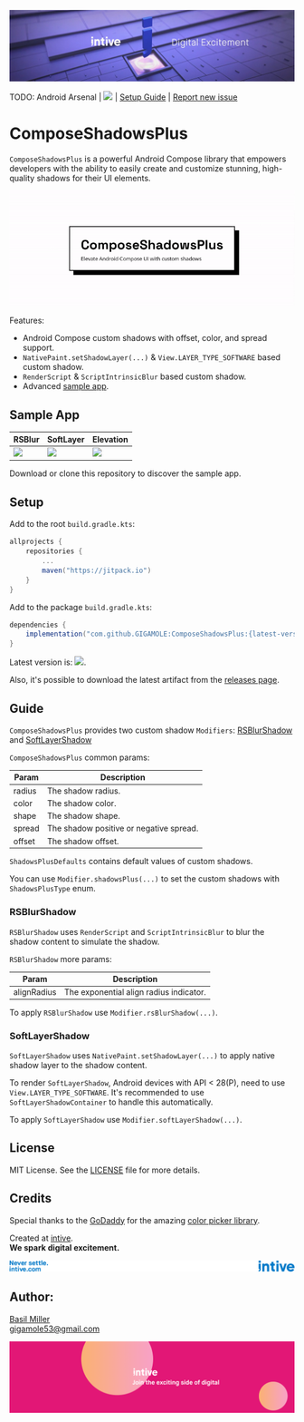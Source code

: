 [![](/media/header.png)](https://intive.com/)

TODO: Android Arsenal | ![](https://jitpack.io/v/GIGAMOLE/ComposeShadowsPlus.svg) | [Setup Guide](#setup)
| [Report new issue](https://github.com/GIGAMOLE/ComposeShadowsPlus/issues/new)

# ComposeShadowsPlus

`ComposeShadowsPlus` is a powerful Android Compose library that empowers developers with the ability to easily create and customize stunning, high-quality shadows for
their UI elements.

![](/media/demo.gif)

Features:

- Android Compose custom shadows with offset, color, and spread support.
- `NativePaint.setShadowLayer(...)` & `View.LAYER_TYPE_SOFTWARE` based custom shadow.
- `RenderScript` & `ScriptIntrinsicBlur` based custom shadow.
- Advanced [sample app](#sample-app).

## Sample App

| RSBlur | SoftLayer | Elevation |
|-|-|-|
| <img src="/media/rs_blur.gif" width="100%"/> | <img src="/media/soft_layer.gif" width="100%"/> | <img src="/media/elevation.gif" width="100%"/> |

Download or clone this repository to discover the sample app.

## Setup

Add to the root `build.gradle.kts`:

``` groovy
allprojects {
    repositories {
        ...
        maven("https://jitpack.io")
    }
}
```

Add to the package `build.gradle.kts`:

``` groovy
dependencies {
    implementation("com.github.GIGAMOLE:ComposeShadowsPlus:{latest-version}")
}
```

Latest version is: ![](https://jitpack.io/v/GIGAMOLE/ComposeShadowsPlus.svg).

Also, it's possible to download the latest artifact from the [releases page](https://github.com/GIGAMOLE/ComposeShadowsPlus/releases).

## Guide

`ComposeShadowsPlus` provides two custom shadow `Modifiers`: [RSBlurShadow](#RSBlurShadow) and [SoftLayerShadow](#SoftLayerShadow)

`ComposeShadowsPlus` common params:

| Param | Description |
|-|-|
|radius|The shadow radius.|
|color|The shadow color.|
|shape|The shadow shape.|
|spread|The shadow positive or negative spread.|
|offset|The shadow offset.|

`ShadowsPlusDefaults` contains default values of custom shadows.

You can use `Modifier.shadowsPlus(...)` to set the custom shadows with `ShadowsPlusType` enum.

### RSBlurShadow

`RSBlurShadow` uses `RenderScript` and `ScriptIntrinsicBlur` to blur the shadow content to simulate the shadow.

`RSBlurShadow` more params:

| Param | Description |
|-|-|
|alignRadius|The exponential align radius indicator.|

To apply `RSBlurShadow` use `Modifier.rsBlurShadow(...)`.

### SoftLayerShadow

`SoftLayerShadow` uses `NativePaint.setShadowLayer(...)` to apply native shadow layer to the shadow content.

To render `SoftLayerShadow`, Android devices with API < 28(P), need to use `View.LAYER_TYPE_SOFTWARE`. It's recommended to use `SoftLayerShadowContainer` to handle this
automatically.

To apply `SoftLayerShadow` use `Modifier.softLayerShadow(...)`.

## License

MIT License. See the [LICENSE](https://github.com/GIGAMOLE/ComposeShadowsPlus/blob/master/LICENSE) file for more details.

## Credits

Special thanks to the [GoDaddy](https://github.com/godaddy) for the amazing [color picker library](https://github.com/godaddy/compose-color-picker).

Created at [intive](https://intive.com).  
**We spark digital excitement.**

![](/media/credits.png)

## Author:

[Basil Miller](https://www.linkedin.com/in/gigamole/)  
[gigamole53@gmail.com](mailto:gigamole53@gmail.com)

![](/media/footer.png)